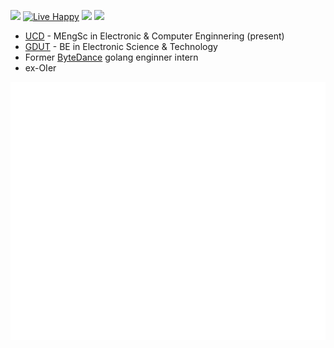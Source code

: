 ![](https://img.shields.io/badge/version-Master-blue)
[![Live Happy](https://github.com/MuZhou233/MuZhou233/actions/workflows/happy.yml/badge.svg)](https://github.com/MuZhou233/MuZhou233/actions/workflows/happy.yml)
[![](https://img.shields.io/badge/chat-on%20email-lightgrey)](mailto:MuZhou233@outlook.com)
[![](https://img.shields.io/badge/playing%20with-rust-orange)](https://github.com/rust-lang/rust)

- [UCD](https://www.ucd.ie) - MEngSc in Electronic & Computer Enginnering (present)
- [GDUT](https://www.gdut.edu.cn) - BE in Electronic Science & Technology
- Former [ByteDance](https://www.bytedance.com) golang enginner intern
- ex-OIer

![Metrics](https://github.com/muzhou233/muzhou233/blob/master/github-metrics.svg)

